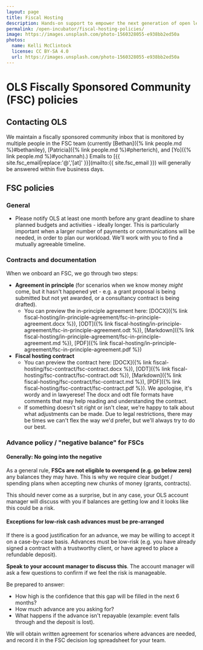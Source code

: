 ```yaml
---
layout: page
title: Fiscal Hosting
description: Hands-on support to empower the next generation of open leaders in research.
permalink: /open-incubator/fiscal-hosting-policies/
image: https://images.unsplash.com/photo-1560328055-e938bb2ed50a
photos:
  name: Kelli McClintock
  license: CC BY-SA 4.0
  url: https://images.unsplash.com/photo-1560328055-e938bb2ed50a
---
```


# OLS Fiscally Sponsored Community (FSC) policies

## Contacting OLS

We maintain a fiscally sponsored community inbox that is monitored by multiple people in the FSC team (currently [Bethan]({% link people.md %}#bethaniley), [Patricia]({% link people.md %}#pherterich), and [Yo]({% link people.md %}#yochannah).) Emails to [{{ site.fsc_email|replace:'@','[at]' }}](mailto:{{ site.fsc_email }}) will generally be answered within five business days. 

## FSC policies

### General
- Please notify OLS at least one month before any grant deadline to share planned budgets and activities - ideally longer. This is particularly important when a larger number of payments or communications will be needed, in order to plan our workload. We'll work with you to find a mutually agreeable timeline. 

### Contracts and documentation

 When we onboard an FSC, we go through two steps: 

- **Agreement in principle** (for scenarios when we know money _might_ come, but it hasn't happened yet - e.g. a grant proposal is being submitted but not yet awarded, or a consultancy contract is being drafted). 
    - You can preview the in-principle agreement here: [DOCX]({% link fiscal-hosting/in-principle-agreement/fsc-in-principle-agreement.docx %}), [ODT]({% link fiscal-hosting/in-principle-agreement/fsc-in-principle-agreement.odt %}), [Markdown]({% link fiscal-hosting/in-principle-agreement/fsc-in-principle-agreement.md %}), [PDF]({% link fiscal-hosting/in-principle-agreement/fsc-in-principle-agreement.pdf %})
- **Fiscal hosting contract** 
    - You can preview the contract here: [DOCX]({% link fiscal-hosting/fsc-contract/fsc-contract.docx %}), [ODT]({% link fiscal-hosting/fsc-contract/fsc-contract.odt %}), [Markdown]({% link fiscal-hosting/fsc-contract/fsc-contract.md %}), [PDF]({% link fiscal-hosting/fsc-contract/fsc-contract.pdf %}).  We apologise, it's wordy and in lawyerese! The docx and odt file formats have comments that may help reading and understanding the contract. 
    - If something doesn't sit right or isn't clear, we're happy to talk about what adjustments can be made. Due to legal restrictions, there may be times we can't flex the way we'd prefer, but we'll always try to do our best. 

### Advance policy / "negative balance" for FSCs

#### Generally: No going into the negative
As a general rule, **FSCs are not eligible to overspend (e.g. go below zero)** any balances they may have. This is why we require clear budget / spending plans when accepting new chunks of money (grants, contracts). 

This should never come as a surprise, but in any case, your OLS account manager will discuss with you if balances are getting low and it looks like this could be a risk. 

#### Exceptions for low-risk cash advances must be pre-arranged

If there is a good justification for an advance, we may be willing to accept it on a case-by-case basis. Advances must be low-risk (e.g. you have already signed a contract with a trustworthy client, or have agreed to place a refundable deposit). 

**Speak to your account manager to discuss this**. The account manager will ask a few questions to confirm if we feel the risk is manageable. 

Be prepared to answer: 
- How high is the confidence that this gap will be filled in the next 6 months?
- How much advance are you asking for? 
- What happens if the advance isn't repayable (example: event falls through and the deposit is lost). 

We will obtain written agreement for scenarios where advances are needed, and record it in the FSC decision log spreadsheet for your team. 
